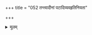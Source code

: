 +++
title = "052 तन्त्वादीनां पटादिव्यवहृतिनियता"

+++
<details><summary>मूलम्</summary>

तन्त्वादीनां पटादिव्यवहृतिनियता दृश्यते काऽप्यवस्था सा चेद् द्रव्यस्वरूपं भवति विफलता कारकव्यापृतीनाम् ।  
तत्रासंयुक्तबुद्धिः कथमिव च भवेत् स्थैर्यवादस्थितानां नैरन्तर्यं च भावो मम तदघटितं मध्यमेवान्तरं च ॥ ५२ ॥
</details>